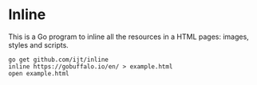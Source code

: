 # Inline

This is a Go program to inline all the resources in a HTML pages: images,
styles and scripts.

```
go get github.com/ijt/inline
inline https://gobuffalo.io/en/ > example.html
open example.html
```

